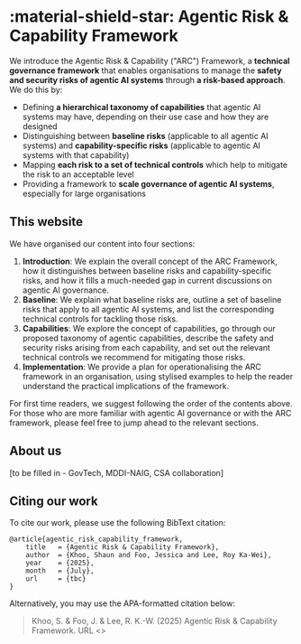 # :material-shield-star: Agentic Risk & Capability Framework

We introduce the Agentic Risk & Capability ("ARC") Framework, a **technical governance framework** that enables organisations to manage the **safety and security risks of agentic AI systems** through **a risk-based approach**. We do this by:

* Defining **a hierarchical taxonomy of capabilities** that agentic AI systems may have, depending on their use case and how they are designed  
* Distinguishing between **baseline risks** (applicable to all agentic AI systems) and **capability-specific risks** (applicable to agentic AI systems with that capability)  
* Mapping **each risk to a set of technical controls** which help to mitigate the risk to an acceptable level  
* Providing a framework to **scale governance of agentic AI systems**, especially for large organisations   

## This website

We have organised our content into four sections:

1. **Introduction**: We explain the overall concept of the ARC Framework, how it distinguishes between baseline risks and capability-specific risks, and how it fills a much-needed gap in current discussions on agentic AI governance.   
2. **Baseline**: We explain what baseline risks are, outline a set of baseline risks that apply to all agentic AI systems, and list the corresponding technical controls for tackling those risks.  
3. **Capabilities**: We explore the concept of capabilities, go through our proposed taxonomy of agentic capabilities, describe the safety and security risks arising from each capability, and set out the relevant technical controls we recommend for mitigating those risks.  
4. **Implementation**: We provide a plan for operationalising the ARC framework in an organisation, using stylised examples to help the reader understand the practical implications of the framework.  

For first time readers, we suggest following the order of the contents above. For those who are more familiar with agentic AI governance or with the ARC framework, please feel free to jump ahead to the relevant sections.

## About us

[to be filled in - GovTech, MDDI-NAIG, CSA collaboration]

## Citing our work

To cite our work, please use the following BibText citation:

```
@article{agentic_risk_capability_framework,
    title   = {Agentic Risk & Capability Framework},
    author  = {Khoo, Shaun and Foo, Jessica and Lee, Roy Ka-Wei},
    year    = {2025},
    month   = {July},
    url     = {tbc}
}
```

Alternatively, you may use the APA-formatted citation below:

> Khoo, S. & Foo, J. & Lee, R. K.-W. (2025) Agentic Risk & Capability Framework. URL <>

